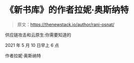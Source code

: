 # 《新书库》的作者拉妮·奥斯纳特

> 原文：<https://thenewstack.io/author/rani-osnat/>

供应链攻击和云原生:你需要知道的

2021 年 5 月 10 日早上 6 点

作者拉妮·奥斯纳特